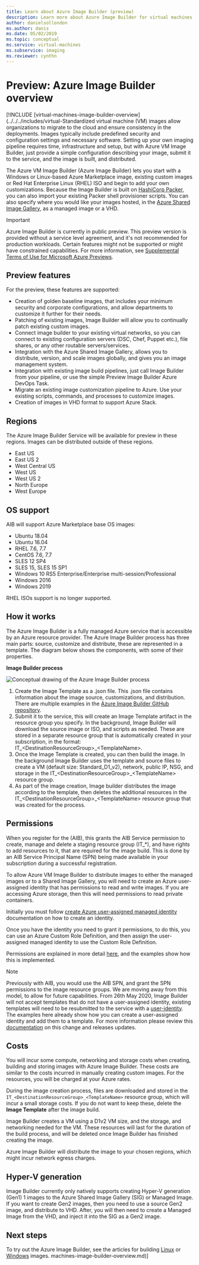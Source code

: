 ```yaml
---
title: Learn about Azure Image Builder (preview)
description: Learn more about Azure Image Builder for virtual machines in Azure.
author: danielsollondon
ms.author: danis
ms.date: 05/02/2019
ms.topic: conceptual
ms.service: virtual-machines
ms.subservice: imaging
ms.reviewer: cynthn
---
```


# Preview: Azure Image Builder overview

[!INCLUDE [virtual-machines-image-builder-overview](../../../includes/virtual-Standardized virtual machine (VM) images allow organizations to migrate to the cloud and ensure consistency in the deployments. Images typically include predefined security and configuration settings and necessary software. Setting up your own imaging pipeline requires time, infrastructure and setup, but with Azure VM Image Builder, just provide a simple configuration describing your image, submit it to the service, and the image is built, and distributed.
 
The Azure VM Image Builder (Azure Image Builder) lets you start with a Windows or Linux-based Azure Marketplace image, existing custom images or Red Hat Enterprise Linux (RHEL) ISO and begin to add your own customizations. Because the Image Builder is built on [HashiCorp Packer](https://packer.io/), you can also import your existing Packer shell provisioner scripts. You can also specify where you would like your images hosted, in the [Azure Shared Image Gallery](shared-image-galleries.md), as a managed image or a VHD.

> [!IMPORTANT]
> Azure Image Builder is currently in public preview.
> This preview version is provided without a service level agreement, and it's not recommended for production workloads. Certain features might not be supported or might have constrained capabilities. 
> For more information, see [Supplemental Terms of Use for Microsoft Azure Previews](https://azure.microsoft.com/support/legal/preview-supplemental-terms/).

## Preview features

For the preview, these features are supported:

- Creation of golden baseline images, that includes your minimum security and corporate configurations, and allow departments to customize it further for their needs.
- Patching of existing images, Image Builder will allow you to continually patch existing custom images.
- Connect image builder to your existing virtual networks, so you can connect to existing configuration servers (DSC, Chef, Puppet etc.), file shares, or any other routable servers/services.
- Integration with the Azure Shared Image Gallery, allows you to distribute, version, and scale images globally, and gives you an image management system.
- Integration with existing image build pipelines, just call Image Builder from your pipeline, or use the simple Preview Image Builder Azure DevOps Task.
- Migrate an existing image customization pipeline to Azure. Use your existing scripts, commands, and processes to customize images.
- Creation of images in VHD format to support Azure Stack.
 

## Regions
The Azure Image Builder Service will be available for preview in these regions. Images can be distributed outside of these regions.
- East US
- East US 2
- West Central US
- West US
- West US 2
- North Europe
- West Europe

## OS support
AIB will support Azure Marketplace base OS images:
- Ubuntu 18.04
- Ubuntu 16.04
- RHEL 7.6, 7.7
- CentOS 7.6, 7.7
- SLES 12 SP4
- SLES 15, SLES 15 SP1
- Windows 10 RS5 Enterprise/Enterprise multi-session/Professional
- Windows 2016
- Windows 2019

RHEL ISOs support is no longer supported.

## How it works

The Azure Image Builder is a fully managed Azure service that is accessible by an Azure resource provider. The Azure Image Builder process has three main parts: source, customize and distribute, these are represented in a template. The diagram below shows the components, with some of their properties. 
 

**Image Builder process** 

![Conceptual drawing of the Azure Image Builder process](./media/virtual-machines-image-builder-overview/image-builder-process.png)

1. Create the Image Template as a .json file. This .json file contains information about the image source, customizations, and distribution. There are multiple examples in the [Azure Image Builder GitHub repository](https://github.com/danielsollondon/azvmimagebuilder/tree/master/quickquickstarts).
1. Submit it to the service, this will create an Image Template artifact in the resource group you specify. In the background, Image Builder will download the source image or ISO, and scripts as needed. These are stored in a separate resource group that is automatically created in your subscription, in the format: IT_\<DestinationResourceGroup>_\<TemplateName>. 
1. Once the Image Template is created, you can then build the image. In the background Image Builder uses the template and source files to create a VM (default size: Standard_D1_v2), network, public IP, NSG, and storage in the IT_\<DestinationResourceGroup>_\<TemplateName> resource group.
1. As part of the image creation, Image builder distributes the image according to the template, then deletes the additional resources in the IT_\<DestinationResourceGroup>_\<TemplateName> resource group that was created for the process.


## Permissions
When you register for the (AIB), this grants the AIB Service permission to create, manage and delete a staging resource group (IT_*), and have rights to add resources to it, that are required for the image build. This is done by an AIB Service Principal Name (SPN) being made available in your subscription during a successful registration.

To allow Azure VM Image Builder to distribute images to either the managed images or to a Shared Image Gallery, you will need to create an Azure user-assigned identity that has permissions to read and write images. If you are accessing Azure storage, then this will need permissions to read private containers.

Initially you must follow [create Azure user-assigned managed identity](../active-directory/managed-identities-azure-resources/how-to-manage-ua-identity-cli.md) documentation on how to create an identity.

Once you have the identity you need to grant it permissions, to do this, you can use an Azure Custom Role Definition, and then assign the user-assigned managed identity to use the Custom Role Definition.

Permissions are explained in more detail [here](https://github.com/danielsollondon/azvmimagebuilder/blob/master/aibPermissions.md#azure-vm-image-builder-permissions-explained-and-requirements), and the examples show how this is implemented.

> [!Note]
> Previously with AIB, you would use the AIB SPN, and grant the SPN permissions to the image resource groups. We are moving away from this model, to allow for future capabilities. From 26th May 2020, Image Builder will not accept templates that do not have a user-assigned identity, existing templates will need to be resubmitted to the service with a [user-identity](./linux/image-builder-json.md). The examples here already show how you can create a user-assigned identity and add them to a template. For more information please review this [documentation](https://github.com/danielsollondon/azvmimagebuilder#service-updates-and-latest-release-information) on this change and releases updates.

## Costs
You will incur some compute, networking and storage costs when creating, building and storing images with Azure Image Builder. These costs are similar to the costs incurred in manually creating custom images. For the resources, you will be charged at your Azure rates. 

During the image creation process, files are downloaded and stored in the `IT_<DestinationResourceGroup>_<TemplateName>` resource group, which will incur a small storage costs. If you do not want to keep these, delete the **Image Template** after the image build.
 
Image Builder creates a VM using a D1v2 VM size, and the storage, and networking needed for the VM. These resources will last for the duration of the build process, and will be deleted once Image Builder has finished creating the image. 
 
Azure Image Builder will distribute the image to your chosen regions, which might incur network egress charges.

## Hyper-V generation
Image Builder currently only natively supports creating Hyper-V generation (Gen1) 1 images to the Azure Shared Image Gallery (SIG) or Managed Image. If you want to create Gen2 images, then you need to use a source Gen2 image, and distribute to VHD. After, you will then need to create a Managed Image from the VHD, and inject it into the SIG as a Gen2 image.
 
## Next steps 
 
To try out the Azure Image Builder, see the articles for building [Linux](./linux/image-builder.md) or [Windows](./windows/image-builder.md) images.
machines-image-builder-overview.md)]

